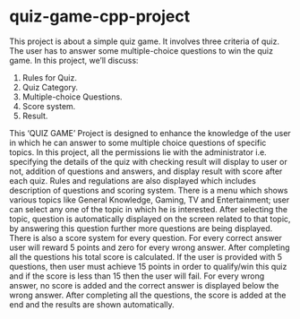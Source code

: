 # quiz-game-cpp-project
This project is about a simple quiz game. 
It involves three criteria of quiz. 
The user has to answer some multiple-choice questions to win the quiz game. 
In this project, we’ll discuss: 
1. Rules for Quiz. 
2. Quiz Category. 
3. Multiple-choice Questions. 
4. Score system. 
5. Result.


This ‘QUIZ GAME’ Project is designed to enhance the knowledge of the user in which he can answer to some multiple choice questions of specific topics. In this project, all the permissions lie with the administrator i.e. specifying the details of the quiz with checking result will display to user or not, addition of questions and answers, and display result with score after each quiz.
Rules and regulations are also displayed which includes description of questions and scoring system. There is a menu which shows various topics like General Knowledge, Gaming, TV and Entertainment; user can select any one of the topic in which he is interested. After selecting the topic, question is automatically displayed on the screen related to that topic, by answering this question further more questions are being displayed.
There is also a score system for every question. For every correct answer user will reward 5 points and zero for every wrong answer. After completing all the questions his total score is calculated. If the user is provided with 5 questions, then user must achieve 15 points in order to qualify/win this quiz and if the score is less than 15 then the user will fail.
For every wrong answer, no score is added and the correct answer is displayed below the wrong answer. After completing all the questions, the score is added at the end and the results are shown automatically.
